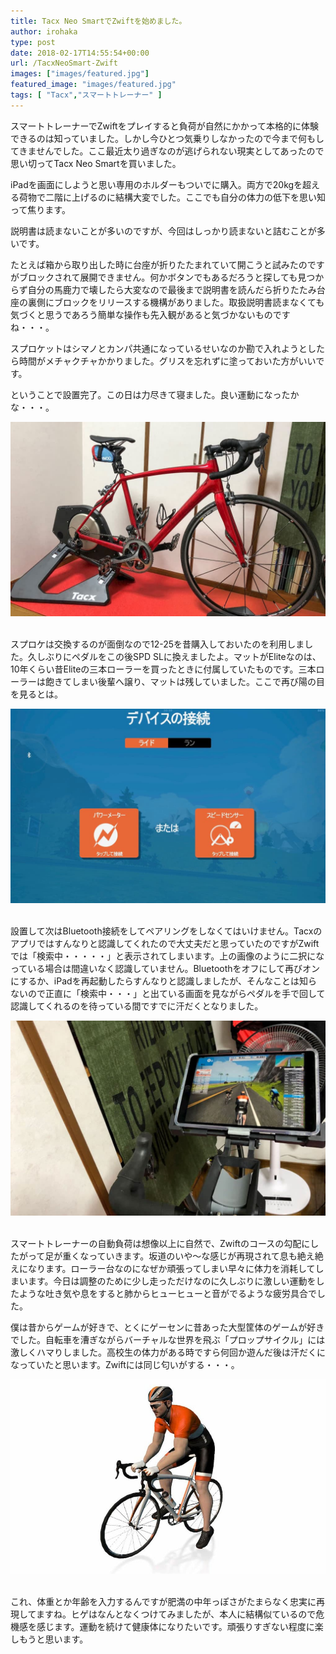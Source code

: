```yaml
---
title: Tacx Neo SmartでZwiftを始めました。
author: irohaka
type: post
date: 2018-02-17T14:55:54+00:00
url: /TacxNeoSmart-Zwift
images: ["images/featured.jpg"]
featured_image: "images/featured.jpg"
tags: [ "Tacx","スマートトレーナー" ]
---
```


スマートトレーナーでZwiftをプレイすると負荷が自然にかかって本格的に体験できるのは知っていました。しかし今ひとつ気乗りしなかったので今まで何もしてきませんでした。ここ最近太り過ぎなのが逃げられない現実としてあったので思い切ってTacx Neo Smartを買いました。
  
iPadを画面にしようと思い専用のホルダーもついでに購入。両方で20kgを超える荷物で二階に上げるのに結構大変でした。ここでも自分の体力の低下を思い知って焦ります。

説明書は読まないことが多いのですが、今回はしっかり読まないと詰むことが多いです。
  
たとえば箱から取り出した時に台座が折りたたまれていて開こうと試みたのですがブロックされて展開できません。何かボタンでもあるだろうと探しても見つからず自分の馬鹿力で壊したら大変なので最後まで説明書を読んだら折りたたみ台座の裏側にブロックをリリースする機構がありました。取扱説明書読まなくても気づくと思うであろう簡単な操作も先入観があると気づかないものですね・・・。

スプロケットはシマノとカンパ共通になっているせいなのか勘で入れようとしたら時間がメチャクチャかかりました。グリスを忘れずに塗っておいた方がいいです。
  
ということで設置完了。この日は力尽きて寝ました。良い運動になったかな・・・。

![Tacx Neo Smart装着！](images/201802Tacx01.jpg)  
&nbsp; <br>  


スプロケは交換するのが面倒なので12-25を昔購入しておいたのを利用しました。久しぶりにペダルをこの後SPD SLに換えましたよ。マットがEliteなのは、10年くらい昔Eliteの三本ローラーを買ったときに付属していたものです。三本ローラーは飽きてしまい後輩へ譲り、マットは残していました。ここで再び陽の目を見るとは。

![iPadアプリでTacx](images/201802Tacx02.jpg)  
&nbsp; <br> 

設置して次はBluetooth接続をしてペアリングをしなくてはいけません。Tacxのアプリではすんなりと認識してくれたので大丈夫だと思っていたのですがZwiftでは「検索中・・・・・」と表示されてしまいます。上の画像のように二択になっている場合は間違いなく認識していません。Bluetoothをオフにして再びオンにするか、iPadを再起動したらすんなりと認識しましたが、そんなことは知らないので正直に「検索中・・・」と出ている画面を見ながらペダルを手で回して認識してくれるのを待っている間ですでに汗だくとなりました。

![Zwiftで遊ぶ！](images/201802Tacx03.jpg)  
&nbsp; <br> 

スマートトレーナーの自動負荷は想像以上に自然で、Zwiftのコースの勾配にしたがって足が重くなっていきます。坂道のいや〜な感じが再現されて息も絶え絶えになります。ローラー台なのになぜか頑張ってしまい早々に体力を消耗してしまいます。今日は調整のために少し走っただけなのに久しぶりに激しい運動をしたような吐き気や息をすると肺からヒューヒューと音がでるような疲労具合でした。
  
僕は昔からゲームが好きで、とくにゲーセンに昔あった大型筐体のゲームが好きでした。自転車を漕ぎながらバーチャルな世界を飛ぶ「プロップサイクル」には激しくハマりしました。高校生の体力がある時ですら何回か遊んだ後は汗だくになっていたと思います。Zwiftには同じ匂いがする・・・。

![バーチャルZwiftおじさん](images/201802Tacx04.jpg)  
&nbsp; <br> 

これ、体重とか年齢を入力するんですが肥満の中年っぽさがたまらなく忠実に再現してますね。ヒゲはなんとなくつけてみましたが、本人に結構似ているので危機感を感じます。運動を続けて健康体になりたいです。頑張りすぎない程度に楽しもうと思います。